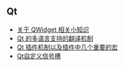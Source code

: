 ## Qt
- [关于 QWidget 相关小知识](QWidget.md)
- [Qt 的多语言支持的翻译机制](QTranslator.md)
- [Qt 插件机制以及插件中几个重要的宏](QtPlugin.md)
- [Qt自定义信号槽](SOLT.md)